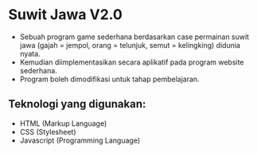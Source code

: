 # Suwit Jawa V2.0
- Sebuah program game sederhana berdasarkan case permainan suwit jawa (gajah = jempol, orang = telunjuk, semut = kelingking) didunia nyata.
- Kemudian diimplementasikan secara aplikatif pada program website sederhana.
- Program boleh dimodifikasi untuk tahap pembelajaran.

Teknologi yang digunakan:
-
- HTML (Markup Language)
- CSS (Stylesheet)
- Javascript (Programming Language)
